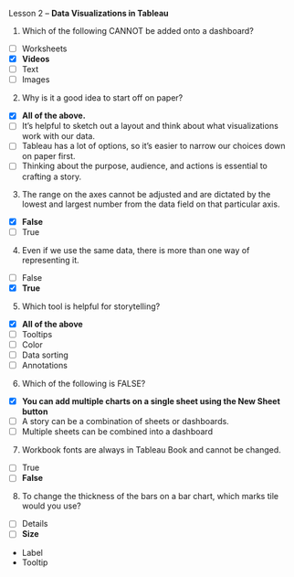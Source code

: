 Lesson 2 – **Data Visualizations in Tableau**

1.  Which of the following CANNOT be added onto a dashboard?
- [ ] Worksheets
- [x]	**Videos**
- [ ]	Text
- [ ]	Images

2.  Why is it a good idea to start off on paper?
- [x] **All of the above.**
- [ ] It’s helpful to sketch out a layout and think about what visualizations work with our data.
- [ ] Tableau has a lot of options, so it’s easier to narrow our choices down on paper first.
- [ ] Thinking about the purpose, audience, and actions is essential to crafting a story.

3. The range on the axes cannot be adjusted and are dictated by the lowest and largest number from the data field on that particular axis.
- [x] **False**
- [ ] True

4.  Even if we use the same data, there is more than one way of representing it.
- [ ] False
- [x] **True**

5.  Which tool is helpful for storytelling?
- [x]	**All of the above**
- [ ]	Tooltips
- [ ]	Color
- [ ]	Data sorting
- [ ]	Annotations

6.  Which of the following is FALSE?
- [x]	**You can add multiple charts on a single sheet using the New Sheet button**
- [ ]	A story can be a combination of sheets or dashboards.
- [ ]	Multiple sheets can be combined into a dashboard

7.  Workbook fonts are always in Tableau Book and cannot be changed.
- [ ]	True
- [ ]	**False**

8.  To change the thickness of the bars on a bar chart, which marks tile would you use?
- [ ]	Details
- [ ]	**Size**
-	Label
-	Tooltip
